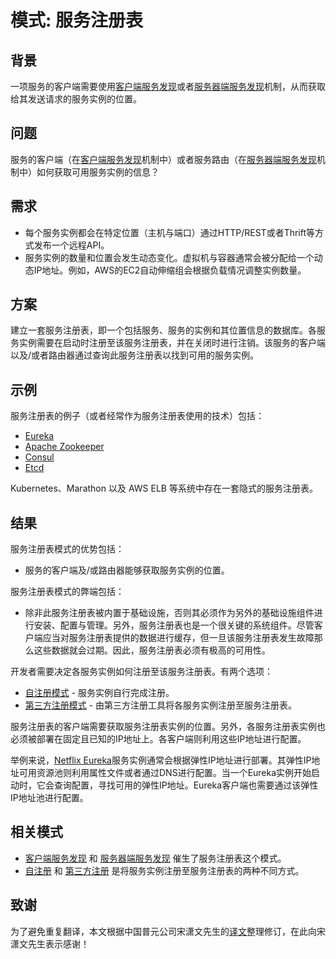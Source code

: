 # 模式: 服务注册表

## 背景

一项服务的客户端需要使用[客户端服务发现](https://microservices.io/patterns/cn/client-side-discovery.html)或者[服务器端服务发现](https://microservices.io/patterns/cn/server-side-discovery.html)机制，从而获取给其发送请求的服务实例的位置。

## 问题

服务的客户端（在[客户端服务发现](https://microservices.io/patterns/cn/client-side-discovery.html)机制中）或者服务路由（在[服务器端服务发现](https://microservices.io/patterns/cn/server-side-discovery.html)机制中）如何获取可用服务实例的信息？

## 需求

- 每个服务实例都会在特定位置（主机与端口）通过HTTP/REST或者Thrift等方式发布一个远程API。
- 服务实例的数量和位置会发生动态变化。虚拟机与容器通常会被分配给一个动态IP地址。例如，AWS的EC2自动伸缩组会根据负载情况调整实例数量。

## 方案

建立一套服务注册表，即一个包括服务、服务的实例和其位置信息的数据库。各服务实例需要在启动时注册至该服务注册表，并在关闭时进行注销。该服务的客户端以及/或者路由器通过查询此服务注册表以找到可用的服务实例。

## 示例

服务注册表的例子（或者经常作为服务注册表使用的技术）包括：

- [Eureka](https://github.com/Netflix/eureka/wiki/Eureka-at-a-glance)
- [Apache Zookeeper](http://zookeeper.apache.org/)
- [Consul](https://consul.io/)
- [Etcd](https://github.com/coreos/etcd)

Kubernetes、Marathon 以及 AWS ELB 等系统中存在一套隐式的服务注册表。

## 结果

服务注册表模式的优势包括：

- 服务的客户端及/或路由器能够获取服务实例的位置。

服务注册表模式的弊端包括：

- 除非此服务注册表被内置于基础设施，否则其必须作为另外的基础设施组件进行安装、配置与管理。另外，服务注册表也是一个很关键的系统组件。尽管客户端应当对服务注册表提供的数据进行缓存，但一旦该服务注册表发生故障那么这些数据就会过期。因此，服务注册表必须有极高的可用性。

开发者需要决定各服务实例如何注册至该服务注册表。有两个选项：

- [自注册模式](https://microservices.io/patterns/cn/self-registration.html) - 服务实例自行完成注册。
- [第三方注册模式](https://microservices.io/patterns/cn/3rd-party-registration.html) - 由第三方注册工具将各服务实例注册至服务注册表。

服务注册表的客户端需要获取服务注册表实例的位置。另外，各服务注册表实例也必须被部署在固定且已知的IP地址上。各客户端则利用这些IP地址进行配置。

举例来说，[Netflix Eureka](https://github.com/Netflix/eureka/wiki/Configuring-Eureka-in-AWS-Cloud)服务实例通常会根据弹性IP地址进行部署。其弹性IP地址可用资源池则利用属性文件或者通过DNS进行配置。当一个Eureka实例开始启动时，它会查询配置，寻找可用的弹性IP地址。Eureka客户端也需要通过该弹性IP地址池进行配置。

## 相关模式

- [客户端服务发现](https://microservices.io/patterns/cn/client-side-discovery.html) 和 [服务器端服务发现](https://microservices.io/patterns/cn/server-side-discovery.html) 催生了服务注册表这个模式。
- [自注册](https://microservices.io/patterns/cn/self-registration.html) 和 [第三方注册](https://microservices.io/patterns/cn/3rd-party-registration.html) 是将服务实例注册至服务注册表的两种不同方式。

## 致谢

为了避免重复翻译，本文根据中国普元公司宋潇文先生的[译文](http://blog.csdn.net/xn_sung/article/details/52336759)整理修订，在此向宋潇文先生表示感谢！